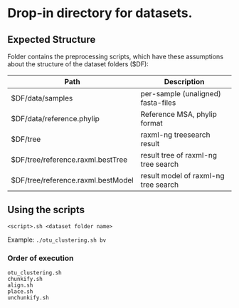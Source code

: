 
# Drop-in directory for datasets.

## Expected Structure

Folder contains the preprocessing scripts, which have these assumptions about the structure of the dataset folders ($DF):

Path | Description
--- | ---
$DF/data/samples | per-sample (unaligned) fasta-files
$DF/data/reference.phylip | Reference MSA, phylip format
$DF/tree | raxml-ng treesearch result
$DF/tree/reference.raxml.bestTree | result tree of raxml-ng tree search
$DF/tree/reference.raxml.bestModel | result model of raxml-ng tree search

## Using the scripts

```<script>.sh <dataset folder name>```

Example:
```./otu_clustering.sh bv```

### Order of execution
```
otu_clustering.sh
chunkify.sh
align.sh
place.sh
unchunkify.sh
```